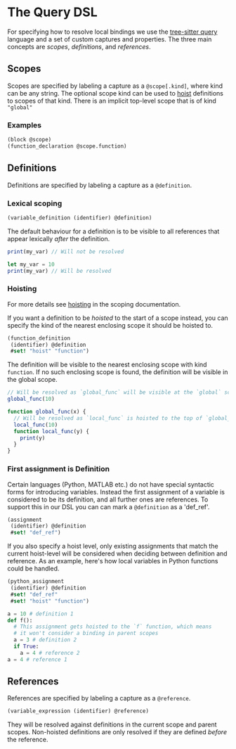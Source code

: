 # The Query DSL

For specifying how to resolve local bindings we use the [tree-sitter query] language and a set of custom captures and properties.
The three main concepts are _scopes_, _definitions_, and _references_.

## Scopes

Scopes are specified by labeling a capture as a `@scope[.kind]`, where kind can be any string.
The optional scope kind can be used to [hoist][hoisting] definitions to scopes of that kind.
There is an implicit top-level scope that is of kind `"global"`

### Examples

```scm
(block @scope)
(function_declaration @scope.function)
```

## Definitions

Definitions are specified by labeling a capture as a `@definition`.

### Lexical scoping

```scm
(variable_definition (identifier) @definition)
```

The default behaviour for a definition is to be visible to all references that appear lexically _after_ the definition.

```js
print(my_var) // Will not be resolved

let my_var = 10
print(my_var) // Will be resolved
```

### Hoisting

For more details see [hoisting] in the scoping documentation.

If you want a definition to be _hoisted_ to the start of a scope instead, you can specify the kind of the nearest enclosing scope it should be hoisted to.

```scm
(function_definition
 (identifier) @definition
 #set! "hoist" "function")
```

The definition will be visible to the nearest enclosing scope with kind `function`.
If no such enclosing scope is found, the definition will be visible in the global scope.

```js
// Will be resolved as `global_func` will be visible at the `global` scope
global_func(10)

function global_func(x) {
  // Will be resolved as `local_func` is hoisted to the top of `global_func`'s scope
  local_func(10)
  function local_func(y) {
    print(y)
  }
}
```

### First assignment is Definition

Certain languages (Python, MATLAB etc.) do not have special syntactic forms for introducing variables.
Instead the first assignment of a variable is considered to be its definition, and all further ones are references.
To support this in our DSL you can can mark a `@definition` as a 'def_ref'.

```scm
(assignment
 (identifier) @definition
 #set! "def_ref")
```

If you also specify a hoist level, only existing assignments that match the current hoist-level will be considered when deciding between definition and reference.
As an example, here's how local variables in Python functions could be handled.

```scm
(python_assignment
 (identifier) @definition
 #set! "def_ref"
 #set! "hoist" "function")
```

```python
a = 10 # definition 1
def f():
  # This assignment gets hoisted to the `f` function, which means
  # it won't consider a binding in parent scopes
  a = 3 # definition 2
  if True:
    a = 4 # reference 2
a = 4 # reference 1
```

## References

References are specified by labeling a capture as a `@reference`.

```scm
(variable_expression (identifier) @reference)
```

They will be resolved against definitions in the current scope and parent scopes.
Non-hoisted definitions are only resolved if they are defined _before_ the reference.

[hoisting]: ./locals-scoping.md#hoisting
[tree-sitter query]: https://tree-sitter.github.io/tree-sitter/using-parsers#pattern-matching-with-queries
